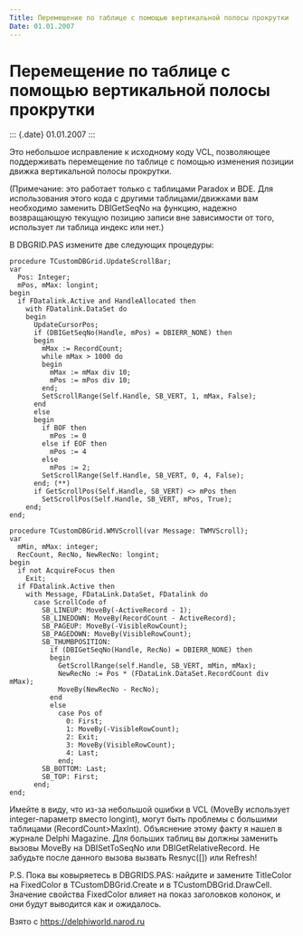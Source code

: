 ```yaml
---
Title: Перемещение по таблице с помощью вертикальной полосы прокрутки
Date: 01.01.2007
---
```



Перемещение по таблице с помощью вертикальной полосы прокрутки
==============================================================

::: {.date}
01.01.2007
:::

Это небольшое исправление к исходному коду VCL, позволяющее поддерживать
перемещение по таблице с помощью изменения позиции движка вертикальной
полосы прокрутки.

(Примечание: это работает только с таблицами Paradox и BDE. Для
использования этого кода с другими таблицами/движками вам необходимо
заменить DBIGetSeqNo на функцию, надежно возвращающую текущую позицию
записи вне зависимости от того, использует ли таблица индекс или нет.)

В DBGRID.PAS измените две следующих процедуры:

    procedure TCustomDBGrid.UpdateScrollBar;
    var
      Pos: Integer;
      mPos, mMax: longint;
    begin
      if FDatalink.Active and HandleAllocated then
        with FDatalink.DataSet do
        begin
          UpdateCursorPos;
          if (DBIGetSeqNo(Handle, mPos) = DBIERR_NONE) then
          begin
            mMax := RecordCount;
            while mMax > 1000 do
            begin
              mMax := mMax div 10;
              mPos := mPos div 10;
            end;
            SetScrollRange(Self.Handle, SB_VERT, 1, mMax, False);
          end
          else
          begin
            if BOF then
              mPos := 0
            else if EOF then
              mPos := 4
            else
              mPos := 2;
            SetScrollRange(Self.Handle, SB_VERT, 0, 4, False);
          end; (**)
          if GetScrollPos(Self.Handle, SB_VERT) <> mPos then
            SetScrollPos(Self.Handle, SB_VERT, mPos, True);
        end;
    end;
     
    procedure TCustomDBGrid.WMVScroll(var Message: TWMVScroll);
    var
      mMin, mMax: integer;
      RecCount, RecNo, NewRecNo: longint;
    begin
      if not AcquireFocus then
        Exit;
      if FDatalink.Active then
        with Message, FDataLink.DataSet, FDatalink do
          case ScrollCode of
            SB_LINEUP: MoveBy(-ActiveRecord - 1);
            SB_LINEDOWN: MoveBy(RecordCount - ActiveRecord);
            SB_PAGEUP: MoveBy(-VisibleRowCount);
            SB_PAGEDOWN: MoveBy(VisibleRowCount);
            SB_THUMBPOSITION:
              if (DBIGetSeqNo(Handle, RecNo) = DBIERR_NONE) then
              begin
                GetScrollRange(self.Handle, SB_VERT, mMin, mMax);
                NewRecNo := Pos * (FDataLink.DataSet.RecordCount div mMax);
                MoveBy(NewRecNo - RecNo);
              end
              else
                case Pos of
                  0: First;
                  1: MoveBy(-VisibleRowCount);
                  2: Exit;
                  3: MoveBy(VisibleRowCount);
                  4: Last;
                end;
            SB_BOTTOM: Last;
            SB_TOP: First;
          end;
    end;

Имейте в виду, что из-за небольшой ошибки в VCL (MoveBy использует
integer-параметр вместо longint), могут быть проблемы с большими
таблицами (RecordCount\>MaxInt). Объяснение этому факту я нашел в
журнале Delphi Magazine. Для больших таблиц вы должны заменить вызовы
MoveBy на DBISetToSeqNo или DBIGetRelativeRecord. Не забудьте после
данного вызова вызвать Resnyc(\[\]) или Refresh!

P.S. Пока вы ковыряетесь в DBGRIDS.PAS: найдите и замените TitleColor на
FixedColor в TCustomDBGrid.Create и в TCustomDBGrid.DrawCell. Значение
свойства FixedColor влияет на показ заголовков колонок, и они будут
выводится как и ожидалось.

Взято с <https://delphiworld.narod.ru>
